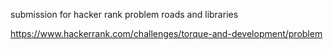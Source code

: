 submission for hacker rank problem roads and libraries

https://www.hackerrank.com/challenges/torque-and-development/problem
